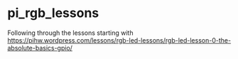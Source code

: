 # pi_rgb_lessons
Following through the lessons starting with https://pihw.wordpress.com/lessons/rgb-led-lessons/rgb-led-lesson-0-the-absolute-basics-gpio/
